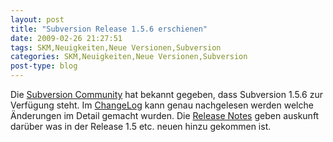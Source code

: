```yaml
---
layout: post
title: "Subversion Release 1.5.6 erschienen"
date: 2009-02-26 21:27:51
tags: SKM,Neuigkeiten,Neue Versionen,Subversion
categories: SKM,Neuigkeiten,Neue Versionen,Subversion
post-type: blog
---
```

Die <a href="http://subversion.tigris.org/servlets/NewsItemView?newsItemID=2251">Subversion Community</a> hat bekannt gegeben, dass Subversion 1.5.6 zur Verfügung steht. Im <a href="http://svn.collab.net/repos/svn/tags/1.5.6/CHANGES">ChangeLog</a> kann genau nachgelesen werden welche Änderungen im Detail gemacht wurden. 
Die <a href="http://subversion.tigris.org/svn_1.5_releasenotes.html">Release Notes</a> geben auskunft darüber was in der Release 1.5 etc. neuen hinzu gekommen ist.

